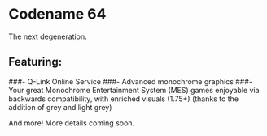 # Codename 64
The next degeneration.

## Featuring:

###- Q-Link Online Service 
###- Advanced monochrome graphics
###- Your great Monochrome Entertainment System (MES) games enjoyable via backwards compatibility, with enriched visuals (1.75+) (thanks to the addition of grey and light grey) 

And more! More details coming soon.
